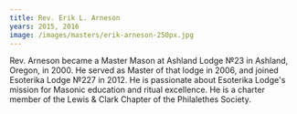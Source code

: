 ```yaml
---
title: Rev. Erik L. Arneson
years: 2015, 2016
image: /images/masters/erik-arneson-250px.jpg
---
```


Rev. Arneson became a Master Mason at Ashland Lodge №23 in Ashland, Oregon, in 2000. He served as Master of that lodge in 2006, and joined Esoterika Lodge №227 in 2012. He is passionate about Esoterika Lodge's mission for Masonic education and ritual excellence. He is a charter member of the Lewis & Clark Chapter of the Philalethes Society.
